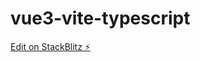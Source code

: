 # vue3-vite-typescript

[Edit on StackBlitz ⚡️](https://stackblitz.com/edit/vue3-vite-typescript-starter-7n4fc5)